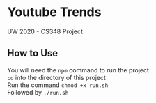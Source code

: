 # Youtube Trends
UW 2020 - CS348 Project

## How to Use
You will need the `npm` command to run the project
<br/>
`cd` into the directory of this project
<br/>
Run the command `chmod +x run.sh`
<br/>
Followed by `./run.sh`
